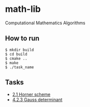 # math-lib
Computational Mathematics Algorithms

## How to run
```shell
$ mkdir build
$ cd build
$ cmake ..
$ make
$ ./task_name
```

## Tasks
* [2.1 Horner scheme](./02_01_horner_scheme)
* [4.2.3 Gauss determinant](./04_02_03)
